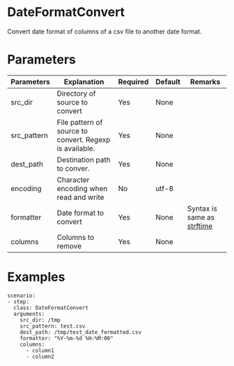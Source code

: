 # DateFormatConvert
Convert date format of columns of a csv file to another date format.

# Parameters
|Parameters|Explanation|Required|Default|Remarks|
|----------|-----------|--------|-------|-------|
|src_dir|Directory of source to convert|Yes|None||
|src_pattern|File pattern of source to convert. Regexp is available.|Yes|None||
|dest_path|Destination path to conver.|Yes|None|
|encoding|Character encoding when read and write|No|utf-8||
|formatter|Date format to convert|Yes|None|Syntax is same as [strftime](https://www.programiz.com/python-programming/datetime/strftime)|
|columns|Columns to remove|Yes|None||

# Examples
```
scenario:
- step:
  class: DateFormatConvert
  arguments:
    src_dir: /tmp
    src_pattern: test.csv
    dest_path: /tmp/test_date_formatted.csv
    formatter: "%Y-%m-%d %H:%M:00"
    columns:
      - column1
      - column2
```
